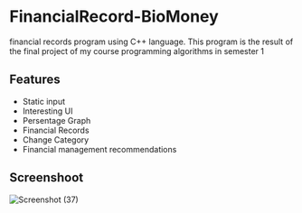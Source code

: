 # FinancialRecord-BioMoney
financial records program using C++ language. This program is the result of the final project of my course programming algorithms in semester 1

## Features
- Static input
- Interesting UI
- Persentage Graph
- Financial Records
- Change Category
- Financial management recommendations

## Screenshoot
![Screenshot (37)](https://user-images.githubusercontent.com/61869038/188764510-1cbf1d2e-f4f0-4c89-a218-9ecfd4a871f1.png)
